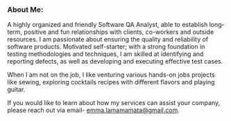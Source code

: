 ### About Me:
A highly organized and friendly Software QA Analyst, able to establish long-term, positive and fun relationships with clients, co-workers and outside resources. I am passionate about ensuring the quality and reliability of software products. Motivated self-starter; with a strong foundation in testing methodologies and techniques, I am skilled at identifying and reporting defects, as well as developing and executing effective test cases. 

When I am not on the job, I like venturing various hands-on jobs projects like sewing, exploring cocktails recipes with different flavors and playing guitar. 

If you would like to learn about how my services can assist your company, please reach out via email- emma.lamamamata@gmail.com.

<!--
**MamataLama/mamatalama** is a ✨ _special_ ✨ repository because its `README.md` (this file) appears on your GitHub profile.

Here are some ideas to get you started:

- 🔭 I’m currently working on ...
- 🌱 I’m currently learning ...
- 👯 I’m looking to collaborate on ...
- 🤔 I’m looking for help with ...
- 💬 Ask me about ...
- 📫 How to reach me: ...
- 😄 Pronouns: ...
- ⚡ Fun fact: ...
-->
